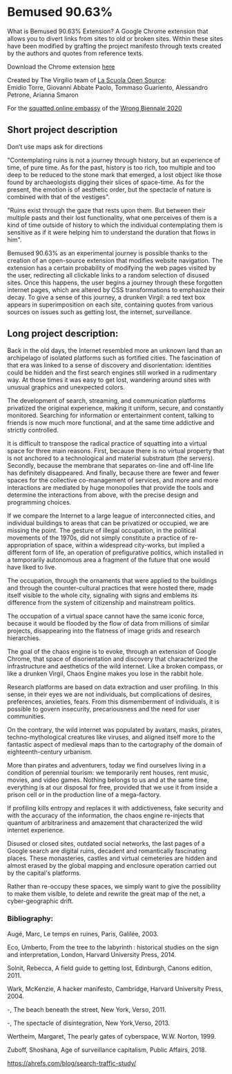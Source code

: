 # Bemused 90.63%

What is Bemused 90.63% Extension?
A Google Chrome extension that allows you to divert links from sites to old or broken sites.
Within these sites have been modified by grafting the project manifesto through texts created by the authors and quotes from reference texts.

Download the Chrome extension [here](https://github.com/squatted-online/chaos-engine)

Created by The Virgilio team of [La Scuola Open Source](http://www.lascuolaopensource.xyz/en):  
Emidio Torre, Giovanni Abbate Paolo, Tommaso Guariento, Alessandro Petrone, Arianna Smaron

For the [squatted.online embassy](https://squatted.online) of the [Wrong Biennale 2020](https://thewrong.org)


## Short project description

Don’t use maps ask for directions

"Contemplating ruins is not a journey through history, but an experience of time, of pure time. As for the past, history is too rich, too multiple and too deep to be reduced to the stone mark that emerged, a lost object like those found by archaeologists digging their slices of space-time. As for the present, the emotion is of aesthetic order, but the spectacle of nature is combined with that of the vestiges".

"Ruins exist through the gaze that rests upon them. But between their multiple pasts and their lost functionality, what one perceives of them is a kind of time outside of history to which the individual contemplating them is sensitive as if it were helping him to understand the duration that flows in him".

Bemused 90.63% as an experimental journey is possible thanks to the creation of an open-source extension that modifies website navigation.
The extension has a certain probability of modifying the web pages visited by the user, redirecting all clickable links to a random selection of disused sites. Once this happens, the user begins a journey through these forgotten internet pages, which are altered by CSS transformations to emphasize their decay. To give a sense of this journey, a drunken Virgil: a red text box appears in superimposition on each site, containing quotes from various sources on issues such as getting lost, the internet, surveillance.

## Long project description:

Back in the old days, the Internet resembled more an unknown land than an archipelago of isolated platforms such as fortified cities. The fascination of that era was linked to a sense of discovery and disorientation: identities could be hidden and the first search engines still worked in a rudimentary way. At those times it was easy to get lost, wandering around sites with unusual graphics and unexpected colors.

The development of search, streaming, and communication platforms privatized the original experience, making it uniform, secure, and constantly monitored. Searching for information or entertainment content, talking to friends is now much more functional, and at the same time addictive and strictly controlled. 

It is difficult to transpose the radical practice of squatting into a virtual space for three main reasons. First, because there is no virtual property that is not anchored to a technological and material substratum (the servers). Secondly, because the membrane that separates on-line and off-line life has definitely disappeared. And finally, because there are fewer and fewer spaces for the collective co-management of services, and more and more interactions are mediated by huge monopolies that provide the tools and determine the interactions from above, with the precise design and programming choices. 

If we compare the Internet to a large league of interconnected cities, and individual buildings to areas that can be privatized or occupied, we are missing the point. The gesture of illegal occupation, in the political movements of the 1970s, did not simply constitute a practice of re-appropriation of space, within a widespread city-works, but implied a different form of life, an operation of prefigurative politics, which installed in a temporarily autonomous area a fragment of the future that one would have liked to live. 

The occupation, through the ornaments that were applied to the buildings and through the counter-cultural practices that were hosted there, made itself visible to the whole city, signaling with signs and emblems its difference from the system of citizenship and mainstream politics. 

The occupation of a virtual space cannot have the same iconic force, because it would be flooded by the flow of data from millions of similar projects, disappearing into the flatness of image grids and research hierarchies. 

The goal of the chaos engine is to evoke, through an extension of Google Chrome, that space of disorientation and discovery that characterized the infrastructure and aesthetics of the wild internet. Like a broken compass, or like a drunken Virgil, Chaos Engine makes you lose in the rabbit hole. 

Research platforms are based on data extraction and user profiling. In this sense, in their eyes we are not individuals, but complications of desires, preferences, anxieties, fears. From this dismemberment of individuals, it is possible to govern insecurity, precariousness and the need for user communities. 

On the contrary, the wild internet was populated by avatars, masks, pirates, techno-mythological creatures like viruses, and aligned itself more to the fantastic aspect of medieval maps than to the cartography of the domain of eighteenth-century urbanism. 

More than pirates and adventurers, today we find ourselves living in a condition of perennial tourism: we temporarily rent houses, rent music, movies, and video games. Nothing belongs to us and at the same time, everything is at our disposal for free, provided that we use it from inside a prison cell or in the production line of a mega-factory. 

If profiling kills entropy and replaces it with addictiveness, fake security and with the accuracy of the information, the chaos engine re-injects that quantum of arbitrariness and amazement that characterized the wild internet experience. 

Disused or closed sites, outdated social networks, the last pages of a Google search are digital ruins, decadent and romantically fascinating places. These monasteries, castles and virtual cemeteries are hidden and almost erased by the global mapping and enclosure operation carried out by the capital's platforms. 

Rather than re-occupy these spaces, we simply want to give the possibility to make them visible, to delete and rewrite the great map of the net, a cyber-geographic drift.



### Bibliography:
Augé, Marc, Le temps en ruines, Paris, Galilée, 2003.

Eco, Umberto, From the tree to the labyrinth : historical studies on the sign and interpretation, London, Harvard University Press, 2014.

Solnit, Rebecca, A field guide to getting lost, Edinburgh, Canons edition, 2011.

Wark, McKenzie, A hacker manifesto, Cambridge, Harvard University Press, 2004.

-, The beach beneath the street, New York, Verso, 2011.

-, The spectacle of disintegration, New York,Verso, 2013.                 

Wertheim, Margaret, The pearly gates of cyberspace, W.W. Norton, 1999.

Zuboff, Shoshana, Age of surveillance capitalism, Public Affairs, 2018.

https://ahrefs.com/blog/search-traffic-study/ 



